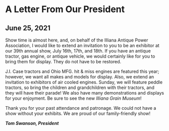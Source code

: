 # A Letter From Our President

## June 25, 2021

Show time is almost here, and, on behalf of the Illiana Antique Power Association, I would like to extend an invitation to you to be an exhibitor at our 39th annual show, July 16th, 17th, and 18th. If you have an antique tractor, gas engine, or antique vehicle, we would certainly like for you to bring them for display. They do not have to be restored.

J.I. Case tractors and Ohio MFG. hit & miss engines are featured this year; however, we want all makes and models for display. Also, we extend an invitation to exhibitors of air cooled engines. Sunday, we will feature peddle tractors, so bring the children and grandchildren with their tractors, and they will have their parade! We also have many demonstrations and displays for your enjoyment. Be sure to see the new *Illiana Grain Museum*!

Thank you for your past attendance and patronage. We could not have a show without your exhibits. We are proud of our family-friendly show!

***Tom Swanson, President***
